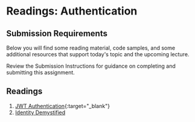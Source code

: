 # Readings: Authentication

## Submission Requirements

Below you will find some reading material, code samples, and some additional resources that support today's topic and the upcoming lecture.

Review the Submission Instructions for guidance on completing and submitting this assignment.

## Readings
1. [JWT Authentication](https://medium.com/@vaibhavrb999/jwt-authentication-authorization-in-net-core-3-1-e762a7abe00a){:target="_blank"} 
1. [Identity Demystified](https://digitalmccullough.com/posts/aspnetcore-auth-system-demystified.html)
